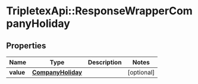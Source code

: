 # TripletexApi::ResponseWrapperCompanyHoliday

## Properties
Name | Type | Description | Notes
------------ | ------------- | ------------- | -------------
**value** | [**CompanyHoliday**](CompanyHoliday.md) |  | [optional] 


